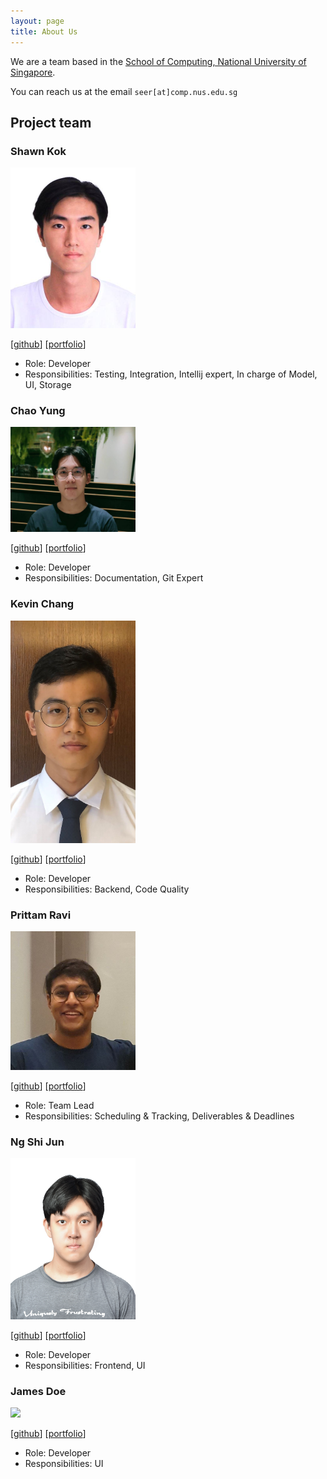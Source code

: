 ```yaml
---
layout: page
title: About Us
---
```


We are a team based in the [School of Computing, National University of Singapore](http://www.comp.nus.edu.sg).

You can reach us at the email `seer[at]comp.nus.edu.sg`

## Project team

### Shawn Kok

<img src="images/kokje.png" width="200px">

[[github](https://github.com/Kok-je)]
[[portfolio](team/kok-je.md)]

- Role: Developer
- Responsibilities: Testing, Integration, Intellij expert, In charge of Model, UI, Storage

### Chao Yung

<img src="images/chao890.png" width="200px">

[[github](https://github.com/chao890)]
[[portfolio](team/chao890.md)]

- Role: Developer
- Responsibilities: Documentation, Git Expert

### Kevin Chang

<img src="images/kevinchangjk.png" width="200px">

[[github](http://github.com/kevinchangjk)]
[[portfolio](team/kevinchangjk.md)]

- Role: Developer
- Responsibilities: Backend, Code Quality

### Prittam Ravi

<img src="images/prit3010.png" width="200px">

[[github](https://github.com/prit3010)]
[[portfolio](team/prit3010.md)]

- Role: Team Lead
- Responsibilities: Scheduling & Tracking, Deliverables & Deadlines

### Ng Shi Jun

<img src="images/ngshijun.png" width="200px">

[[github](http://github.com/ngshijun)]
[[portfolio](team/ngshijun.md)]

- Role: Developer
- Responsibilities: Frontend, UI

### James Doe

<img src="images/johndoe.png" width="200px">

[[github](http://github.com/johndoe)]
[[portfolio](team/johndoe.md)]

- Role: Developer
- Responsibilities: UI

